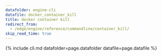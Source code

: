```yaml
---
datafolder: engine-cli
datafile: docker_container_kill
title: docker container kill
redirect_from:
  - /edge/engine/reference/commandline/container_kill/
skip_read_time: true
---
```

<!--
Sorry, but the contents of this page are automatically generated from
Docker's source code. If you want to suggest a change to the text that appears
here, you'll need to find the string by searching this repo:

https://github.com/docker/cli
-->

{% include cli.md datafolder=page.datafolder datafile=page.datafile %}
